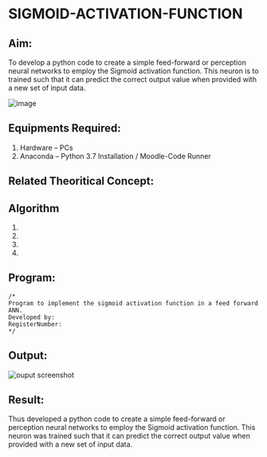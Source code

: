 # SIGMOID-ACTIVATION-FUNCTION
## Aim:
  To develop a python code to create a simple feed-forward or perception neural networks  to employ the Sigmoid activation function. This neuron is to trained such that it can predict the correct output value when provided with a new set of input data.
  
 ![image](https://user-images.githubusercontent.com/93023609/162692440-f59e7ad2-0414-4ddb-8640-fede7a0655f2.png)

## Equipments Required:
1. Hardware – PCs
2. Anaconda – Python 3.7 Installation / Moodle-Code Runner

## Related Theoritical Concept:


## Algorithm
1.
2.
3.
4.

## Program:
```
/*
Program to implement the sigmoid activation function in a feed forward ANN.
Developed by:
RegisterNumber:  
*/
```

## Output:
![ouput screenshot](XXX.png)


## Result:
  Thus developed a python code to create a simple feed-forward or perception neural networks to employ the Sigmoid activation function. This neuron was trained such that it can predict the correct output value when provided with a new set of input data.
